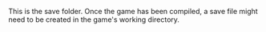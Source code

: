 This is the save folder.
Once the game has been compiled, a save file might need to be created
in the game's working directory.